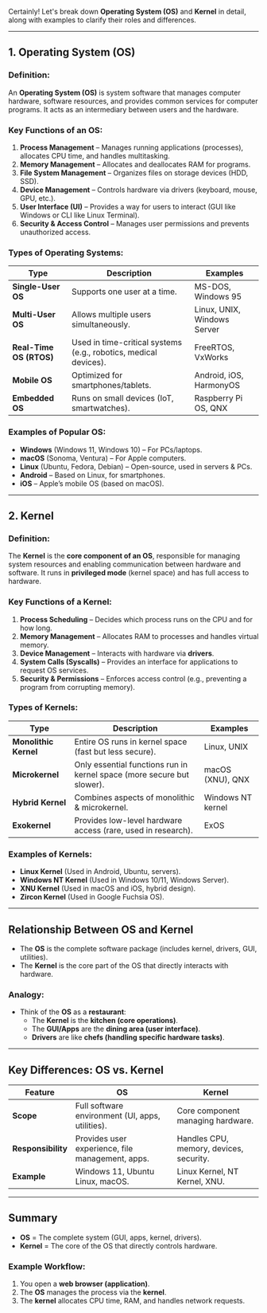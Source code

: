 Certainly! Let's break down **Operating System (OS)** and **Kernel** in detail, along with examples to clarify their roles and differences.

---

## **1. Operating System (OS)**

### **Definition:**

An **Operating System (OS)** is system software that manages computer hardware, software resources, and provides common services for computer programs. It acts as an intermediary between users and the hardware.

### **Key Functions of an OS:**

1. **Process Management** – Manages running applications (processes), allocates CPU time, and handles multitasking.
2. **Memory Management** – Allocates and deallocates RAM for programs.
3. **File System Management** – Organizes files on storage devices (HDD, SSD).
4. **Device Management** – Controls hardware via drivers (keyboard, mouse, GPU, etc.).
5. **User Interface (UI)** – Provides a way for users to interact (GUI like Windows or CLI like Linux Terminal).
6. **Security & Access Control** – Manages user permissions and prevents unauthorized access.

### **Types of Operating Systems:**

| Type                    | Description                                                      | Examples                    |
| ----------------------- | ---------------------------------------------------------------- | --------------------------- |
| **Single-User OS**      | Supports one user at a time.                                     | MS-DOS, Windows 95          |
| **Multi-User OS**       | Allows multiple users simultaneously.                            | Linux, UNIX, Windows Server |
| **Real-Time OS (RTOS)** | Used in time-critical systems (e.g., robotics, medical devices). | FreeRTOS, VxWorks           |
| **Mobile OS**           | Optimized for smartphones/tablets.                               | Android, iOS, HarmonyOS     |
| **Embedded OS**         | Runs on small devices (IoT, smartwatches).                       | Raspberry Pi OS, QNX        |

### **Examples of Popular OS:**

- **Windows** (Windows 11, Windows 10) – For PCs/laptops.
- **macOS** (Sonoma, Ventura) – For Apple computers.
- **Linux** (Ubuntu, Fedora, Debian) – Open-source, used in servers & PCs.
- **Android** – Based on Linux, for smartphones.
- **iOS** – Apple’s mobile OS (based on macOS).

---

## **2. Kernel**

### **Definition:**

The **Kernel** is the **core component of an OS**, responsible for managing system resources and enabling communication between hardware and software. It runs in **privileged mode** (kernel space) and has full access to hardware.

### **Key Functions of a Kernel:**

1. **Process Scheduling** – Decides which process runs on the CPU and for how long.
2. **Memory Management** – Allocates RAM to processes and handles virtual memory.
3. **Device Management** – Interacts with hardware via **drivers**.
4. **System Calls (Syscalls)** – Provides an interface for applications to request OS services.
5. **Security & Permissions** – Enforces access control (e.g., preventing a program from corrupting memory).

### **Types of Kernels:**

| Type                  | Description                                                            | Examples          |
| --------------------- | ---------------------------------------------------------------------- | ----------------- |
| **Monolithic Kernel** | Entire OS runs in kernel space (fast but less secure).                 | Linux, UNIX       |
| **Microkernel**       | Only essential functions run in kernel space (more secure but slower). | macOS (XNU), QNX  |
| **Hybrid Kernel**     | Combines aspects of monolithic & microkernel.                          | Windows NT kernel |
| **Exokernel**         | Provides low-level hardware access (rare, used in research).           | ExOS              |

### **Examples of Kernels:**

- **Linux Kernel** (Used in Android, Ubuntu, servers).
- **Windows NT Kernel** (Used in Windows 10/11, Windows Server).
- **XNU Kernel** (Used in macOS and iOS, hybrid design).
- **Zircon Kernel** (Used in Google Fuchsia OS).

---

## **Relationship Between OS and Kernel**

- The **OS** is the complete software package (includes kernel, drivers, GUI, utilities).
- The **Kernel** is the core part of the OS that directly interacts with hardware.

### **Analogy:**

- Think of the **OS** as a **restaurant**:
  - The **Kernel** is the **kitchen (core operations)**.
  - The **GUI/Apps** are the **dining area (user interface)**.
  - **Drivers** are like **chefs (handling specific hardware tasks)**.

---

## **Key Differences: OS vs. Kernel**

| Feature            | OS                                               | Kernel                                  |
| ------------------ | ------------------------------------------------ | --------------------------------------- |
| **Scope**          | Full software environment (UI, apps, utilities). | Core component managing hardware.       |
| **Responsibility** | Provides user experience, file management, apps. | Handles CPU, memory, devices, security. |
| **Example**        | Windows 11, Ubuntu Linux, macOS.                 | Linux Kernel, NT Kernel, XNU.           |

---

## **Summary**

- **OS** = The complete system (GUI, apps, kernel, drivers).
- **Kernel** = The core of the OS that directly controls hardware.

### **Example Workflow:**

1. You open a **web browser (application)**.
2. The **OS** manages the process via the **kernel**.
3. The **kernel** allocates CPU time, RAM, and handles network requests.
